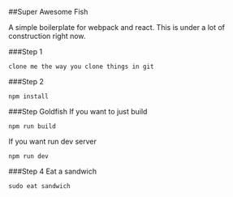 ##Super Awesome Fish

A simple boilerplate for webpack and react.
This is under a lot of construction right now.

###Step 1
```
clone me the way you clone things in git
```

###Step 2
```
npm install
```

###Step Goldfish
If you want to just build

```
npm run build
```

If you want run dev server

```
npm run dev
```

###Step 4
Eat a sandwich

```
sudo eat sandwich
```